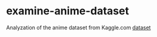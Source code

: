 # examine-anime-dataset
Analyzation of the anime dataset from Kaggle.com [dataset](https://www.kaggle.com/datasets/dbdmobile/myanimelist-dataset)
